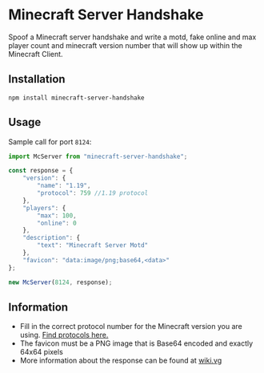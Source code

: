 # Minecraft Server Handshake

Spoof a Minecraft server handshake and write a motd, fake online and max player count and minecraft version number that will show up within the Minecraft Client.

## Installation

`npm install minecraft-server-handshake`

## Usage

Sample call for port `8124`:

```javascript
import McServer from "minecraft-server-handshake";

const response = {
    "version": {
        "name": "1.19",
        "protocol": 759 //1.19 protocol
    },
    "players": {
        "max": 100,
        "online": 0
    },
    "description": {
        "text": "Minecraft Server Motd"
    },
    "favicon": "data:image/png;base64,<data>"
};

new McServer(8124, response);
```

## Information

- Fill in the correct protocol number for the Minecraft version you are using. [Find protocols here.](https://wiki.vg/Protocol_version_numbers)
- The favicon must be a PNG image that is Base64 encoded and exactly 64x64 pixels
- More information about the response can be found at [wiki.vg](https://wiki.vg/Server_List_Ping#Response)